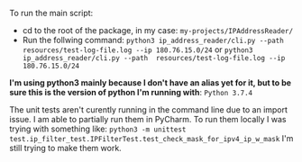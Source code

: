 To run the main script: 
* cd to the root of the package, in my case: ``my-projects/IPAddressReader/``
* Run the follwing command: ``python3 ip_address_reader/cli.py --path  resources/test-log-file.log --ip 180.76.15.0/24`` 
or ``python3 ip_address_reader/cli.py --path  resources/test-log-file.log --ip 180.76.15.0/24``

**I'm using python3 mainly because I don't have an alias yet for it, but to be sure this is the version of python I'm running with**: ``Python 3.7.4``

The unit tests aren't curently running in the command line due to an import issue. I am able to partially run them in PyCharm.
To run them locally I was trying with something like: ``python3 -m unittest test.ip_filter_test.IPFilterTest.test_check_mask_for_ipv4_ip_w_mask``
I'm still trying to make them work.

